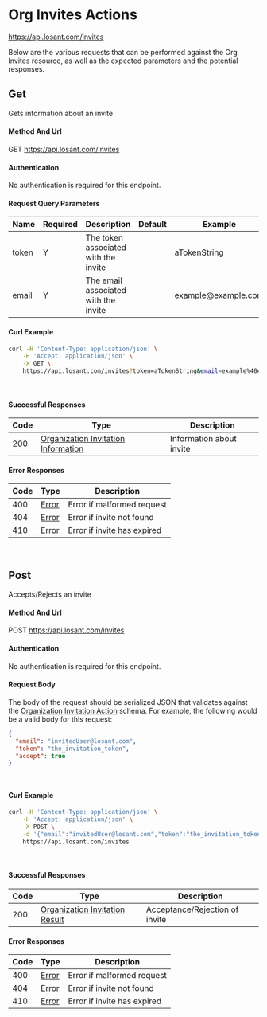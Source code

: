 # Org Invites Actions

https://api.losant.com/invites

Below are the various requests that can be performed against the
Org Invites resource, as well as the expected
parameters and the potential responses.

## Get

Gets information about an invite

#### Method And Url

GET https://api.losant.com/invites

#### Authentication
No authentication is required for this endpoint.

#### Request Query Parameters

| Name | Required | Description | Default | Example |
| ---- | -------- | ----------- | ------- | ------- |
| token | Y | The token associated with the invite |  | aTokenString |
| email | Y | The email associated with the invite |  | example@example.com |

#### Curl Example

```bash
curl -H 'Content-Type: application/json' \
    -H 'Accept: application/json' \
    -X GET \
    https://api.losant.com/invites?token=aTokenString&email=example%40example.com
```
<br/>

#### Successful Responses

| Code | Type | Description |
| ---- | ---- | ----------- |
| 200 | [Organization Invitation Information](schemas.md#organization-invitation-information) | Information about invite |

#### Error Responses

| Code | Type | Description |
| ---- | ---- | ----------- |
| 400 | [Error](schemas.md#error) | Error if malformed request |
| 404 | [Error](schemas.md#error) | Error if invite not found |
| 410 | [Error](schemas.md#error) | Error if invite has expired |

<br/>

## Post

Accepts/Rejects an invite

#### Method And Url

POST https://api.losant.com/invites

#### Authentication
No authentication is required for this endpoint.

#### Request Body

The body of the request should be serialized JSON that validates against
the [Organization Invitation Action](schemas.md#organization-invitation-action) schema.  For example, the following would be a
valid body for this request:

```json
{
  "email": "invitedUser@losant.com",
  "token": "the_invitation_token",
  "accept": true
}
```
<small><br/></small>

#### Curl Example

```bash
curl -H 'Content-Type: application/json' \
    -H 'Accept: application/json' \
    -X POST \
    -d '{"email":"invitedUser@losant.com","token":"the_invitation_token","accept":true}' \
    https://api.losant.com/invites
```
<br/>

#### Successful Responses

| Code | Type | Description |
| ---- | ---- | ----------- |
| 200 | [Organization Invitation Result](schemas.md#organization-invitation-result) | Acceptance/Rejection of invite |

#### Error Responses

| Code | Type | Description |
| ---- | ---- | ----------- |
| 400 | [Error](schemas.md#error) | Error if malformed request |
| 404 | [Error](schemas.md#error) | Error if invite not found |
| 410 | [Error](schemas.md#error) | Error if invite has expired |

<br/>

